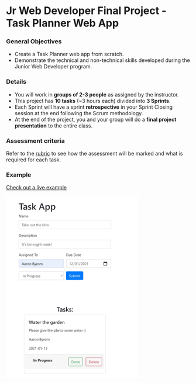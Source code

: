 # Jr Web Developer Final Project - Task Planner Web App


### General Objectives

* Create a Task Planner web app from scratch.
* Demonstrate the technical and non-technical skills developed during the Junior Web Developer program. 


### Details

* You will work in **groups of 2-3 people** as assigned by the instructor. 
* This project has **10 tasks** (~3 hours each) divided into **3 Sprints**.
* Each Sprint will have a sprint **retrospective** in your Sprint Closing session at the end following the Scrum methodology.
* At the end of the project, you and your group will do a **final project presentation** to the entire class.

### Assessment criteria

Refer to the [rubric](https://docs.google.com/spreadsheets/d/1jk3d_ezxaXeNAXJxuV6dLLqir8yMT5fEhaargPxbJYM/edit?usp=sharing) to see how the assessment will be marked and what is required for each task.


### Example

[Check out a live example](https://final-project-jwd.netlify.app/)

<img src='task-app.JPG' height='500' />
